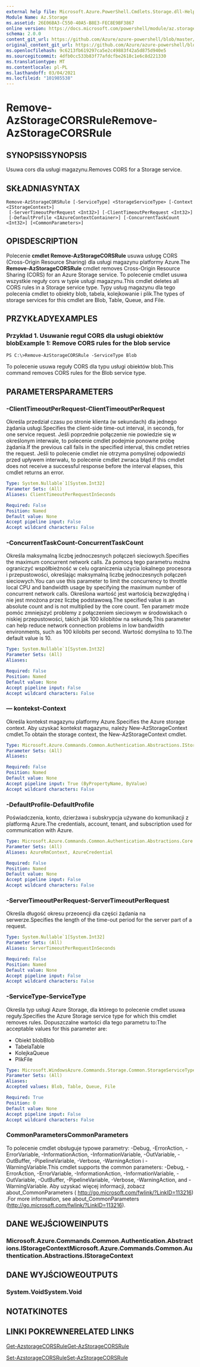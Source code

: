 ```yaml
---
external help file: Microsoft.Azure.PowerShell.Cmdlets.Storage.dll-Help.xml
Module Name: Az.Storage
ms.assetid: 26E06BA3-C550-40A5-B8E3-FEC8E9BF3867
online version: https://docs.microsoft.com/powershell/module/az.storage/remove-azstoragecorsrule
schema: 2.0.0
content_git_url: https://github.com/Azure/azure-powershell/blob/master/src/Storage/Storage.Management/help/Remove-AzStorageCORSRule.md
original_content_git_url: https://github.com/Azure/azure-powershell/blob/master/src/Storage/Storage.Management/help/Remove-AzStorageCORSRule.md
ms.openlocfilehash: 9c6213fb619297ca5e2c49883f42a5d875d940e5
ms.sourcegitcommit: 4dfb0cc533b83f77afdcfbe2618c1e6c8d221330
ms.translationtype: MT
ms.contentlocale: pl-PL
ms.lasthandoff: 03/04/2021
ms.locfileid: "101985538"
---
```

# <span data-ttu-id="5292f-101">Remove-AzStorageCORSRule</span><span class="sxs-lookup"><span data-stu-id="5292f-101">Remove-AzStorageCORSRule</span></span>

## <span data-ttu-id="5292f-102">SYNOPSIS</span><span class="sxs-lookup"><span data-stu-id="5292f-102">SYNOPSIS</span></span>
<span data-ttu-id="5292f-103">Usuwa cors dla usługi magazynu.</span><span class="sxs-lookup"><span data-stu-id="5292f-103">Removes CORS for a Storage service.</span></span>

## <span data-ttu-id="5292f-104">SKŁADNIA</span><span class="sxs-lookup"><span data-stu-id="5292f-104">SYNTAX</span></span>

```
Remove-AzStorageCORSRule [-ServiceType] <StorageServiceType> [-Context <IStorageContext>]
 [-ServerTimeoutPerRequest <Int32>] [-ClientTimeoutPerRequest <Int32>]
 [-DefaultProfile <IAzureContextContainer>] [-ConcurrentTaskCount <Int32>] [<CommonParameters>]
```

## <span data-ttu-id="5292f-105">OPIS</span><span class="sxs-lookup"><span data-stu-id="5292f-105">DESCRIPTION</span></span>
<span data-ttu-id="5292f-106">Polecenie **cmdlet Remove-AzStorageCORSRule** usuwa usługę CORS (Cross-Origin Resource Sharing) dla usługi magazynu platformy Azure.</span><span class="sxs-lookup"><span data-stu-id="5292f-106">The **Remove-AzStorageCORSRule** cmdlet removes Cross-Origin Resource Sharing (CORS) for an Azure Storage service.</span></span>
<span data-ttu-id="5292f-107">To polecenie cmdlet usuwa wszystkie reguły cors w typie usługi magazynu.</span><span class="sxs-lookup"><span data-stu-id="5292f-107">This cmdlet deletes all CORS rules in a Storage service type.</span></span>
<span data-ttu-id="5292f-108">Typy usług magazynu dla tego polecenia cmdlet to obiekty blob, tabela, kolejkowanie i plik.</span><span class="sxs-lookup"><span data-stu-id="5292f-108">The types of storage services for this cmdlet are Blob, Table, Queue, and File.</span></span>

## <span data-ttu-id="5292f-109">PRZYKŁADY</span><span class="sxs-lookup"><span data-stu-id="5292f-109">EXAMPLES</span></span>

### <span data-ttu-id="5292f-110">Przykład 1. Usuwanie reguł CORS dla usługi obiektów blob</span><span class="sxs-lookup"><span data-stu-id="5292f-110">Example 1: Remove CORS rules for the blob service</span></span>
```
PS C:\>Remove-AzStorageCORSRule -ServiceType Blob
```

<span data-ttu-id="5292f-111">To polecenie usuwa reguły CORS dla typu usługi obiektów blob.</span><span class="sxs-lookup"><span data-stu-id="5292f-111">This command removes CORS rules for the Blob service type.</span></span>

## <span data-ttu-id="5292f-112">PARAMETERS</span><span class="sxs-lookup"><span data-stu-id="5292f-112">PARAMETERS</span></span>

### <span data-ttu-id="5292f-113">-ClientTimeoutPerRequest</span><span class="sxs-lookup"><span data-stu-id="5292f-113">-ClientTimeoutPerRequest</span></span>
<span data-ttu-id="5292f-114">Określa przedział czasu po stronie klienta (w sekundach) dla jednego żądania usługi.</span><span class="sxs-lookup"><span data-stu-id="5292f-114">Specifies the client-side time-out interval, in seconds, for one service request.</span></span>
<span data-ttu-id="5292f-115">Jeśli poprzednie połączenie nie powiedzie się w określonym interwale, to polecenie cmdlet podejmie ponowne próbę żądania.</span><span class="sxs-lookup"><span data-stu-id="5292f-115">If the previous call fails in the specified interval, this cmdlet retries the request.</span></span>
<span data-ttu-id="5292f-116">Jeśli to polecenie cmdlet nie otrzyma pomyślnej odpowiedzi przed upływem interwału, to polecenie cmdlet zwraca błąd.</span><span class="sxs-lookup"><span data-stu-id="5292f-116">If this cmdlet does not receive a successful response before the interval elapses, this cmdlet returns an error.</span></span>

```yaml
Type: System.Nullable`1[System.Int32]
Parameter Sets: (All)
Aliases: ClientTimeoutPerRequestInSeconds

Required: False
Position: Named
Default value: None
Accept pipeline input: False
Accept wildcard characters: False
```

### <span data-ttu-id="5292f-117">-ConcurrentTaskCount</span><span class="sxs-lookup"><span data-stu-id="5292f-117">-ConcurrentTaskCount</span></span>
<span data-ttu-id="5292f-118">Określa maksymalną liczbę jednoczesnych połączeń sieciowych.</span><span class="sxs-lookup"><span data-stu-id="5292f-118">Specifies the maximum concurrent network calls.</span></span>
<span data-ttu-id="5292f-119">Za pomocą tego parametru można ograniczyć współbieżność w celu ograniczenia użycia lokalnego procesora i przepustowości, określając maksymalną liczbę jednoczesnych połączeń sieciowych.</span><span class="sxs-lookup"><span data-stu-id="5292f-119">You can use this parameter to limit the concurrency to throttle local CPU and bandwidth usage by specifying the maximum number of concurrent network calls.</span></span>
<span data-ttu-id="5292f-120">Określona wartość jest wartością bezwzględną i nie jest mnożona przez liczbę podstawową.</span><span class="sxs-lookup"><span data-stu-id="5292f-120">The specified value is an absolute count and is not multiplied by the core count.</span></span>
<span data-ttu-id="5292f-121">Ten parametr może pomóc zmniejszyć problemy z połączeniem sieciowym w środowiskach o niskiej przepustowości, takich jak 100 kilobitów na sekundę.</span><span class="sxs-lookup"><span data-stu-id="5292f-121">This parameter can help reduce network connection problems in low bandwidth environments, such as 100 kilobits per second.</span></span>
<span data-ttu-id="5292f-122">Wartość domyślna to 10.</span><span class="sxs-lookup"><span data-stu-id="5292f-122">The default value is 10.</span></span>

```yaml
Type: System.Nullable`1[System.Int32]
Parameter Sets: (All)
Aliases:

Required: False
Position: Named
Default value: None
Accept pipeline input: False
Accept wildcard characters: False
```

### <span data-ttu-id="5292f-123">— kontekst</span><span class="sxs-lookup"><span data-stu-id="5292f-123">-Context</span></span>
<span data-ttu-id="5292f-124">Określa kontekst magazynu platformy Azure.</span><span class="sxs-lookup"><span data-stu-id="5292f-124">Specifies the Azure storage context.</span></span>
<span data-ttu-id="5292f-125">Aby uzyskać kontekst magazynu, należy New-AzStorageContext cmdlet.</span><span class="sxs-lookup"><span data-stu-id="5292f-125">To obtain the storage context, the New-AzStorageContext cmdlet.</span></span>

```yaml
Type: Microsoft.Azure.Commands.Common.Authentication.Abstractions.IStorageContext
Parameter Sets: (All)
Aliases:

Required: False
Position: Named
Default value: None
Accept pipeline input: True (ByPropertyName, ByValue)
Accept wildcard characters: False
```

### <span data-ttu-id="5292f-126">-DefaultProfile</span><span class="sxs-lookup"><span data-stu-id="5292f-126">-DefaultProfile</span></span>
<span data-ttu-id="5292f-127">Poświadczenia, konto, dzierżawa i subskrypcja używane do komunikacji z platformą Azure.</span><span class="sxs-lookup"><span data-stu-id="5292f-127">The credentials, account, tenant, and subscription used for communication with Azure.</span></span>

```yaml
Type: Microsoft.Azure.Commands.Common.Authentication.Abstractions.Core.IAzureContextContainer
Parameter Sets: (All)
Aliases: AzureRmContext, AzureCredential

Required: False
Position: Named
Default value: None
Accept pipeline input: False
Accept wildcard characters: False
```

### <span data-ttu-id="5292f-128">-ServerTimeoutPerRequest</span><span class="sxs-lookup"><span data-stu-id="5292f-128">-ServerTimeoutPerRequest</span></span>
<span data-ttu-id="5292f-129">Określa długość okresu przeoencji dla części żądania na serwerze.</span><span class="sxs-lookup"><span data-stu-id="5292f-129">Specifies the length of the time-out period for the server part of a request.</span></span>

```yaml
Type: System.Nullable`1[System.Int32]
Parameter Sets: (All)
Aliases: ServerTimeoutPerRequestInSeconds

Required: False
Position: Named
Default value: None
Accept pipeline input: False
Accept wildcard characters: False
```

### <span data-ttu-id="5292f-130">-ServiceType</span><span class="sxs-lookup"><span data-stu-id="5292f-130">-ServiceType</span></span>
<span data-ttu-id="5292f-131">Określa typ usługi Azure Storage, dla którego to polecenie cmdlet usuwa reguły.</span><span class="sxs-lookup"><span data-stu-id="5292f-131">Specifies the Azure Storage service type for which this cmdlet removes rules.</span></span>
<span data-ttu-id="5292f-132">Dopuszczalne wartości dla tego parametru to:</span><span class="sxs-lookup"><span data-stu-id="5292f-132">The acceptable values for this parameter are:</span></span>
- <span data-ttu-id="5292f-133">Obiekt blob</span><span class="sxs-lookup"><span data-stu-id="5292f-133">Blob</span></span> 
- <span data-ttu-id="5292f-134">Tabela</span><span class="sxs-lookup"><span data-stu-id="5292f-134">Table</span></span> 
- <span data-ttu-id="5292f-135">Kolejka</span><span class="sxs-lookup"><span data-stu-id="5292f-135">Queue</span></span> 
- <span data-ttu-id="5292f-136">Plik</span><span class="sxs-lookup"><span data-stu-id="5292f-136">File</span></span>

```yaml
Type: Microsoft.WindowsAzure.Commands.Storage.Common.StorageServiceType
Parameter Sets: (All)
Aliases:
Accepted values: Blob, Table, Queue, File

Required: True
Position: 0
Default value: None
Accept pipeline input: False
Accept wildcard characters: False
```

### <span data-ttu-id="5292f-137">CommonParameters</span><span class="sxs-lookup"><span data-stu-id="5292f-137">CommonParameters</span></span>
<span data-ttu-id="5292f-138">To polecenie cmdlet obsługuje typowe parametry: -Debug, -ErrorAction, -ErrorVariable, -InformationAction, -InformationVariable, -OutVariable, -OutBuffer, -PipelineVariable, -Verbose, -WarningAction i -WarningVariable.</span><span class="sxs-lookup"><span data-stu-id="5292f-138">This cmdlet supports the common parameters: -Debug, -ErrorAction, -ErrorVariable, -InformationAction, -InformationVariable, -OutVariable, -OutBuffer, -PipelineVariable, -Verbose, -WarningAction, and -WarningVariable.</span></span> <span data-ttu-id="5292f-139">Aby uzyskać więcej informacji, zobacz about_CommonParameters ( http://go.microsoft.com/fwlink/?LinkID=113216) .</span><span class="sxs-lookup"><span data-stu-id="5292f-139">For more information, see about_CommonParameters (http://go.microsoft.com/fwlink/?LinkID=113216).</span></span>

## <span data-ttu-id="5292f-140">DANE WEJŚCIOWE</span><span class="sxs-lookup"><span data-stu-id="5292f-140">INPUTS</span></span>

### <span data-ttu-id="5292f-141">Microsoft.Azure.Commands.Common.Authentication.Abstractions.IStorageContext</span><span class="sxs-lookup"><span data-stu-id="5292f-141">Microsoft.Azure.Commands.Common.Authentication.Abstractions.IStorageContext</span></span>

## <span data-ttu-id="5292f-142">DANE WYJŚCIOWE</span><span class="sxs-lookup"><span data-stu-id="5292f-142">OUTPUTS</span></span>

### <span data-ttu-id="5292f-143">System.Void</span><span class="sxs-lookup"><span data-stu-id="5292f-143">System.Void</span></span>

## <span data-ttu-id="5292f-144">NOTATKI</span><span class="sxs-lookup"><span data-stu-id="5292f-144">NOTES</span></span>

## <span data-ttu-id="5292f-145">LINKI POKREWNE</span><span class="sxs-lookup"><span data-stu-id="5292f-145">RELATED LINKS</span></span>

[<span data-ttu-id="5292f-146">Get-AzstorageCORSRule</span><span class="sxs-lookup"><span data-stu-id="5292f-146">Get-AzStorageCORSRule</span></span>](./Get-AzStorageCORSRule.md)

[<span data-ttu-id="5292f-147">Set-AzstorageCORSRule</span><span class="sxs-lookup"><span data-stu-id="5292f-147">Set-AzStorageCORSRule</span></span>](./Set-AzStorageCORSRule.md)


